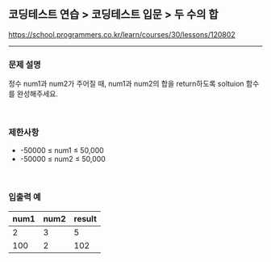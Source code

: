 ## 코딩테스트 연습 > 코딩테스트 입문 > 두 수의 합

https://school.programmers.co.kr/learn/courses/30/lessons/120802

---

### 문제 설명

정수 num1과 num2가 주어질 때, num1과 num2의 합을 return하도록 soltuion 함수를 완성해주세요.

</br>

### 제한사항

- -50000 ≤ num1 ≤ 50,000
- -50000 ≤ num2 ≤ 50,000

</br>

### 입출력 예

| num1 | num2 | result |
| ---- | ---- | ------ |
| 2    | 3    | 5      |
| 100  | 2    | 102    |
